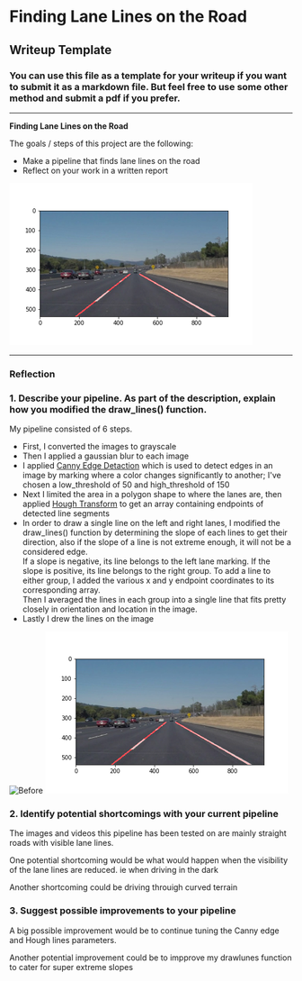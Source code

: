 # **Finding Lane Lines on the Road** 

## Writeup Template

### You can use this file as a template for your writeup if you want to submit it as a markdown file. But feel free to use some other method and submit a pdf if you prefer.

---

**Finding Lane Lines on the Road**

The goals / steps of this project are the following:
* Make a pipeline that finds lane lines on the road
* Reflect on your work in a written report


[//]: # (Image References)

![After](./0.png "After")

---

### Reflection

### 1. Describe your pipeline. As part of the description, explain how you modified the draw_lines() function.

My pipeline consisted of 6 steps. 
* First, I converted the images to grayscale
* Then I applied a gaussian blur to each image
* I applied [Canny Edge Detaction](https://en.wikipedia.org/wiki/Canny_edge_detector) which is used to detect edges in an image by marking where a color changes significantly to another; I've chosen a low_threshold of 50 and high_threshold of 150
* Next I limited the area in a polygon shape to where the lanes are, then applied [Hough Transform](https://en.wikipedia.org/wiki/Hough_transform) to get an array containing endpoints of detected line segments
* In order to draw a single line on the left and right lanes, I modified the draw_lines() function by determining the slope of each lines to get their direction, also if the slope of a line is not extreme enough, it will not be a considered edge.
    <br>If a slope is negative, its line belongs to the left lane marking. If the slope is positive, its line belongs to the right group. To add a line to either group, I added the various x and y endpoint coordinates to its corresponding array.
    <br> Then I averaged the lines in each group into a single line that fits pretty closely in orientation and location in the image.
* Lastly I drew the lines on the image

![Before](./test_images/solidWhiteCurve.jpg "Before")
![After](./0.png "After")


### 2. Identify potential shortcomings with your current pipeline

The images and videos this pipeline has been tested on are mainly straight roads with visible lane lines. 

One potential shortcoming would be what would happen when the visibility of the lane lines are reduced. ie when driving in the dark

Another shortcoming could be driving throuigh curved terrain


### 3. Suggest possible improvements to your pipeline

A  big possible improvement would be to  continue tuning the Canny edge and Hough lines parameters.

Another potential improvement could be to impprove my drawlunes function to cater for super extreme slopes
